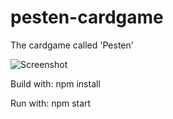 # pesten-cardgame

The cardgame called 'Pesten'

![Screenshot](http://tjercus.github.com/pesten-cardgame/cardgame_pesten_screenshot.png)

Build with: npm install

Run with: npm start 
